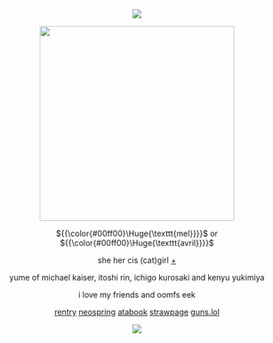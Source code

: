 &nbsp;
<div align="center">

![](https://komarev.com/ghpvc/?username=moidix&label=🗝&color=000000&abbreviated=true)

<img src="https://i.postimg.cc/ydFrv3QR/upjgcy.png" width="350" height="350">

${{\color{#00ff00}\Huge{\texttt{mel}}}}$ or ${{\color{#00ff00}\Huge{\texttt{avril}}}}$

she her cis (cat)girl [+](https://pronouns.cc/@rosy)

yume of michael kaiser, itoshi rin, ichigo kurosaki and kenyu yukimiya

i love my friends and oomfs eek

[rentry](https://rentry.co/jules) [neospring](https://neospring.org/@gurohime) [atabook](https://wxs.atabook.org) [strawpage](https://mdma.straw.page) [guns.lol](https://guns.lol/lesbian)
 
![](https://spotify-github-profile.kittinanx.com/api/view.svg?uid=314mkicxlkkdu2xbfq5sn4qlspni&cover_image=true&theme=natemoo-re&show_offline=true&background_color=121212&interchange=false&bar_color=1448c2&bar_color_cover=false)
<div>
